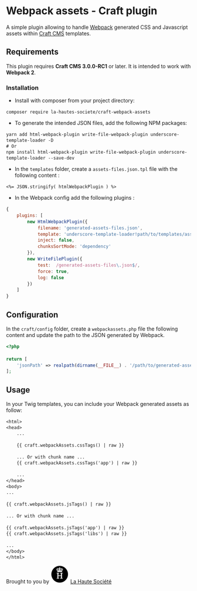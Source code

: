 # Webpack assets - Craft plugin

A simple plugin allowing to handle [Webpack](https://webpack.js.org) generated CSS and Javascript assets within [Craft CMS](http://craftcms.com/) templates.

## Requirements

This plugin requires **Craft CMS 3.0.0-RC1** or later.
It is intended to work with **Webpack 2**.

### Installation

- Install with composer from your project directory:
```
composer require la-hautes-societe/craft-webpack-assets 
```

- To generate the intended JSON files, add the following NPM packages:
```
yarn add html-webpack-plugin write-file-webpack-plugin underscore-template-loader -D
# Or
npm install html-webpack-plugin write-file-webpack-plugin underscore-template-loader --save-dev
```

- In the `templates` folder, create a `assets-files.json.tpl` file with the following content :
```
<%= JSON.stringify( htmlWebpackPlugin ) %>
```

- In the Webpack config add the following plugins :
```js
{
    plugins: [
        new HtmlWebpackPlugin({
            filename: 'generated-assets-files.json',
            template: 'underscore-template-loader!path/to/templates/assets-files.json.tpl',
            inject: false,
            chunksSortMode: 'dependency'
        }),
        new WriteFilePlugin({
            test:  /generated-assets-files\.json$/,
            force: true,
            log: false
        })
    ]
}
```

## Configuration

In the `craft/config` folder, create a `webpackassets.php` file the following content
and update the path to the JSON generated by Webpack.

```php
<?php

return [
    'jsonPath' => realpath(dirname(__FILE__) . '/path/to/generated-assets-files.json'),
];
```

## Usage

In your Twig templates, you can include your Webpack generated assets as follow:

```twig
<html>
<head>
    ...
   
    {{ craft.webpackAssets.cssTags() | raw }}
    
    ... Or with chunk name ...
    {{ craft.webpackAssets.cssTags('app') | raw }}
   
    ...
</head>
<body>
...

{{ craft.webpackAssets.jsTags() | raw }}

... Or with chunk name ...

{{ craft.webpackAssets.jsTags('app') | raw }}
{{ craft.webpackAssets.jsTags('libs') | raw }}

...
</body>
</html>
```

Brought to you by ![LHS Logo](resources/img/lhs.png) [La Haute Société](https://www.lahautesociete.com)
